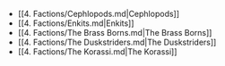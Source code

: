 - [[4. Factions/Cephlopods.md|Cephlopods]]
- [[4. Factions/Enkits.md|Enkits]]
- [[4. Factions/The Brass Borns.md|The Brass Borns]]
- [[4. Factions/The Duskstriders.md|The Duskstriders]]
- [[4. Factions/The Korassi.md|The Korassi]]
